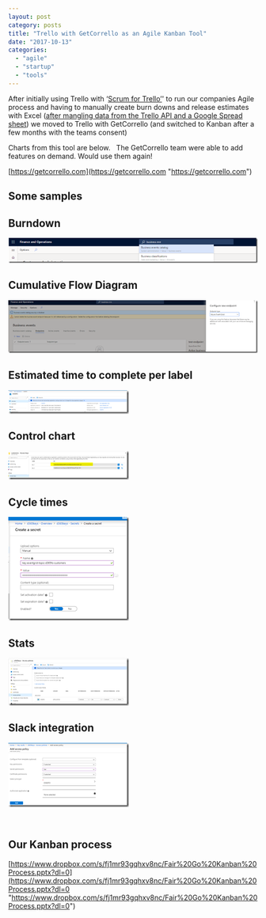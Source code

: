 ```yaml
---
layout: post
category: posts
title: "Trello with GetCorrello as an Agile Kanban Tool"
date: "2017-10-13"
categories: 
  - "agile"
  - "startup"
  - "tools"
---
```


After initially using Trello with ‘[Scrum for Trello’](http://scrumfortrello.com)' to run our companies Agile process and having to manually create burn downs and release estimates with Excel ([after mangling data from the Trello API and a Google Spread sheet](https://gist.github.com/chrismckelt/a8a7fb7cbf768e1423eb5da15070daa7)) we moved to Trello with GetCorrello (and switched to Kanban after a few months with the teams consent)

Charts from this tool are below.   The GetCorrello team were able to add features on demand. Would use them again!

[https://getcorrello.com](https://getcorrello.com "https://getcorrello.com")

## Some samples

## Burndown

[![image](images/image_thumb.png "image")](/wp-content/uploads/2017/10/image.png)

## Cumulative Flow Diagram

[![image](images/image_thumb-1.png "image")](/wp-content/uploads/2017/10/image-1.png)

## Estimated time to complete per label

[![image](images/image_thumb-2.png "image")](/wp-content/uploads/2017/10/image-2.png)

## Control chart

[![image](images/image_thumb-3.png "image")](/wp-content/uploads/2017/10/image-3.png)

## Cycle times

[![image](images/image_thumb-4.png "image")](/wp-content/uploads/2017/10/image-4.png)

## Stats

[![image](images/image_thumb-5.png "image")](/wp-content/uploads/2017/10/image-5.png)

## Slack integration

[![image](images/image_thumb-6.png "image")](/wp-content/uploads/2017/10/image-6.png)

 

## Our Kanban process

[https://www.dropbox.com/s/fj1mr93gqhxv8nc/Fair%20Go%20Kanban%20Process.pptx?dl=0](https://www.dropbox.com/s/fj1mr93gqhxv8nc/Fair%20Go%20Kanban%20Process.pptx?dl=0 "https://www.dropbox.com/s/fj1mr93gqhxv8nc/Fair%20Go%20Kanban%20Process.pptx?dl=0")
